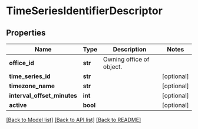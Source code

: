 # TimeSeriesIdentifierDescriptor

## Properties
Name | Type | Description | Notes
------------ | ------------- | ------------- | -------------
**office_id** | **str** | Owning office of object. | 
**time_series_id** | **str** |  | [optional] 
**timezone_name** | **str** |  | [optional] 
**interval_offset_minutes** | **int** |  | [optional] 
**active** | **bool** |  | [optional] 

[[Back to Model list]](../README.md#documentation-for-models) [[Back to API list]](../README.md#documentation-for-api-endpoints) [[Back to README]](../README.md)

